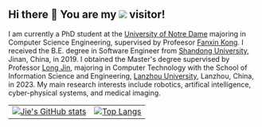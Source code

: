 ## Hi there 👋 You are my ![](https://komarev.com/ghpvc/?username=JFan1997&label=PROFILE+VIEWS) visitor!


 I am currently a PhD student at the [University of Notre Dame](https://www.nd.edu/) majoring in Computer Science Engineering, supervised by Profeesor [Fanxin Kong](https://sites.google.com/site/fanxink). I received the B.E. degree in Software Engineer from [Shandong University](https://www.en.sdu.edu.cn/), Jinan, China, in 2019. I obtained the Master's degree supervised by Professor [Long Jin](https://scholar.google.com/citations?user=zt5LfSeWy9gC&hl=zh-CN), majoring in Computer Technology with the School of Information Science and Engineering, [Lanzhou University](https://en.lzu.edu.cn/), Lanzhou, China, in 2023. My main research interests include robotics, artifical intelligence, cyber-physical systems, and medical imaging.



<table>
  <tr>
    <!-- GitHub Stats Card -->
    <td>
      <a href="https://github.com/anuraghazra/github-readme-stats">
        <img src="https://github-readme-stats.vercel.app/api?username=JFan1997" alt="Jie's GitHub stats">
      </a>
    </td>
    <!-- Top Languages Card -->
    <td>
      <a href="https://github.com/anuraghazra/github-readme-stats">
        <img src="https://github-readme-stats.vercel.app/api/top-langs/?username=JFan1997&layout=compact&theme=tokyonight" alt="Top Langs">
      </a>
    </td>
  </tr>
</table>

